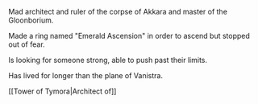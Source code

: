 Mad architect and ruler of the corpse of Akkara and master of the Gloonborium.

Made a ring named "Emerald Ascension" in order to ascend but stopped out of fear.

Is looking for someone strong, able to push past their limits.

Has lived for longer than the plane of Vanistra.

[[Tower of Tymora|Architect of]]